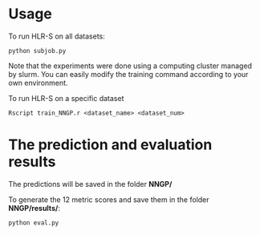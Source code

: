 # Usage
To run HLR-S on all datasets:

```
python subjob.py 
```

Note that the experiments were done using a computing cluster managed by slurm. You can easily modify the training command according to your own environment.


To run HLR-S on a specific dataset

```
Rscript train_NNGP.r <dataset_name> <dataset_num> 
```

# The prediction and evaluation results

The predictions will be saved in the folder **NNGP/**

To generate the 12 metric scores and save them in the folder **NNGP/results/**:

```
python eval.py
```
